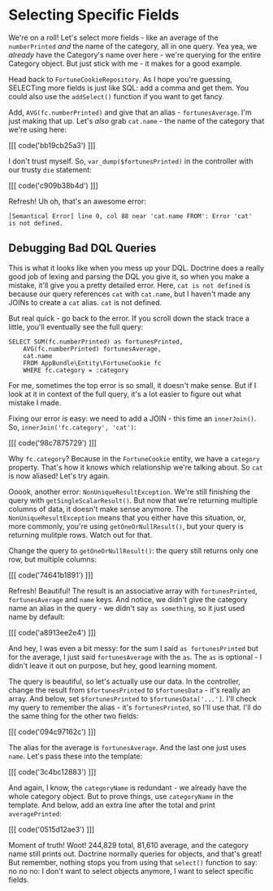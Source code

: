# Selecting Specific Fields

We're on a roll! Let's select more fields - like an average of the `numberPrinted`
*and* the name of the category, all in one query. Yea yea, we *already* have
the Category's name over here - we're querying for the entire Category object.
But just stick with me - it makes for a good example.

Head back to `FortuneCookieRepository`. As I hope you're guessing, SELECTing
more fields is just like SQL: add a comma and get them. You could also use
the `addSelect()` function if you want to get fancy.

Add, `AVG(fc.numberPrinted)` and give that an alias - `fortunesAverage`. I'm
just making that up. Let's *also* grab `cat.name` - the name of the category
that we're using here:

[[[ code('bb19cb25a3') ]]]

I don't trust myself. So, `var_dump($fortunesPrinted)` in the controller
with our trusty `die` statement:

[[[ code('c909b38b4d') ]]]

Refresh! Uh oh, that's an awesome error:

    [Semantical Error] line 0, col 88 near 'cat.name FROM': Error 'cat'
    is not defined.

## Debugging Bad DQL Queries

This is what it looks like when you mess up your DQL. Doctrine does a really
good job of lexing and parsing the DQL you give it, so when you make a mistake,
it'll give you a pretty detailed error. Here, `cat is not defined` is because
our query references `cat` with `cat.name`, but I haven't made any JOINs
to create a `cat` alias. `cat` is not defined.

But real quick - go back to the error. If you scroll down the stack trace
a little, you'll eventually see the full query:

    SELECT SUM(fc.numberPrinted) as fortunesPrinted,
        AVG(fc.numberPrinted) fortunesAverage,
        cat.name
        FROM AppBundle\Entity\FortuneCookie fc
        WHERE fc.category = :category

For me, sometimes the top error is so small, it doesn't make sense. But
if I look at it in context of the full query, it's a lot easier to figure
out what mistake I made. 

Fixing our error is easy: we need to add a JOIN - this time an `innerJoin()`.
So, `innerJoin('fc.category', 'cat')`:

[[[ code('98c7875729') ]]]

Why `fc.category`? Because in the `FortuneCookie` entity, we have a `category`
property. That's how it knows which relationship we're talking about. So
`cat` is now aliased! Let's try again.

Ooook, another error: `NonUniqueResultException`. We're still finishing the
query with `getSingleScalarResult()`. But now that we're returning multiple
columns of data, it doesn't make sense anymore. The `NonUniqueResultException`
means that you either have this situation, or, more commonly, you're using
`getOneOrNullResult()`, but your query is returning mulitple rows. Watch
out for that.

Change the query to `getOneOrNullResult()`: the query still returns only
one row, but multiple columns:

[[[ code('74641b1891') ]]]

Refresh! Beautiful! The result is an associative array with `fortunesPrinted`,
`fortunesAverage` and `name` keys. And notice, we didn't give the category
name an alias in the query - we didn't say `as something`, so it just used
name by default:

[[[ code('a8913ee2e4') ]]]

And hey, I was even a bit messy: for the sum I said `as fortunesPrinted`
but for the average, I just said `fortunesAverage` with the `as`. The `as`
is optional - I didn't leave it out on purpose, but hey, good learning moment.

The query is beautiful, so let's actually use our data. In the controller,
change the result from `$fortunesPrinted` to `$fortunesData` - it's really
an array. And below, set `$fortunesPrinted` to `$fortunesData['...']`. I'll
check my query to remember the alias - it's `fortunesPrinted`, so I'll use
that. I'll do the same thing for the other two fields:

[[[ code('094c97162c') ]]]

The alias for the average is `fortunesAverage`. And the last one just uses
`name`. Let's pass these into the template:

[[[ code('3c4bc12883') ]]]

And again, I know, the `categoryName` is redundant - we already have the
whole category object. But to prove things, use `categoryName` in the template.
And below, add an extra line after the total and print `averagePrinted`:

[[[ code('0515d12ae3') ]]]

Moment of truth! Woot! 244,829 total, 81,610 average, and the category name
still prints out. Doctrine normally queries for objects, and that's great!
But remember, nothing stops you from using that `select()` function to say:
no no no: I don't want to select objects anymore, I want to select specific
fields.


